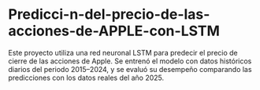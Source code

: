 # Predicci-n-del-precio-de-las-acciones-de-APPLE-con-LSTM
Este proyecto utiliza una red neuronal LSTM para predecir el precio de cierre de las acciones de Apple. Se entrenó el modelo con datos históricos diarios del periodo 2015–2024, y se evaluó su desempeño comparando las predicciones con los datos reales del año 2025. 

